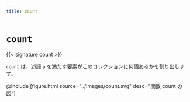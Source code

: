 ```yaml
---
title: count
---
```


# `count`

{{< signature count >}}

`count` は、述語 `p` を満たす要素がこのコレクションに何個あるかを割り出します。

@include [figure.html source="../images/count.svg" desc="関数 count の図"]
